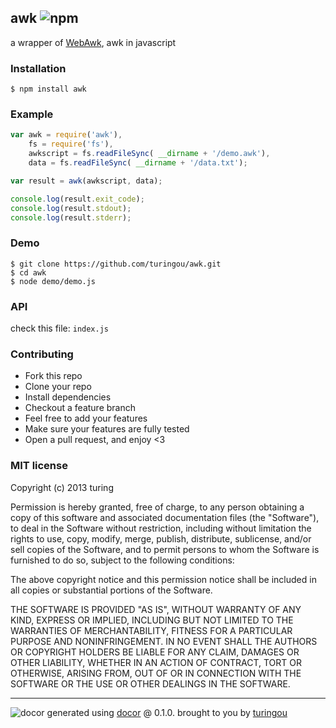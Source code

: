 ## awk ![npm](https://badge.fury.io/js/awk.png)

a wrapper of [WebAwk](https://github.com/agordon/webawk), awk in javascript

### Installation
````
$ npm install awk
````

### Example
````javascript
var awk = require('awk'),
    fs = require('fs'),
    awkscript = fs.readFileSync( __dirname + '/demo.awk'),
    data = fs.readFileSync( __dirname + '/data.txt');

var result = awk(awkscript, data);

console.log(result.exit_code);
console.log(result.stdout);
console.log(result.stderr);
````

### Demo
````
$ git clone https://github.com/turingou/awk.git
$ cd awk
$ node demo/demo.js
````

### API
check this file: `index.js`

### Contributing
- Fork this repo
- Clone your repo
- Install dependencies
- Checkout a feature branch
- Feel free to add your features
- Make sure your features are fully tested
- Open a pull request, and enjoy <3

### MIT license
Copyright (c) 2013 turing

Permission is hereby granted, free of charge, to any person obtaining a copy
of this software and associated documentation files (the "Software"), to deal
in the Software without restriction, including without limitation the rights
to use, copy, modify, merge, publish, distribute, sublicense, and/or sell
copies of the Software, and to permit persons to whom the Software is
furnished to do so, subject to the following conditions:

The above copyright notice and this permission notice shall be included in
all copies or substantial portions of the Software.

THE SOFTWARE IS PROVIDED "AS IS", WITHOUT WARRANTY OF ANY KIND, EXPRESS OR
IMPLIED, INCLUDING BUT NOT LIMITED TO THE WARRANTIES OF MERCHANTABILITY,
FITNESS FOR A PARTICULAR PURPOSE AND NONINFRINGEMENT. IN NO EVENT SHALL THE
AUTHORS OR COPYRIGHT HOLDERS BE LIABLE FOR ANY CLAIM, DAMAGES OR OTHER
LIABILITY, WHETHER IN AN ACTION OF CONTRACT, TORT OR OTHERWISE, ARISING FROM,
OUT OF OR IN CONNECTION WITH THE SOFTWARE OR THE USE OR OTHER DEALINGS IN
THE SOFTWARE.


---
![docor](https://cdn1.iconfinder.com/data/icons/windows8_icons_iconpharm/26/doctor.png)
generated using [docor](https://github.com/turingou/docor.git) @ 0.1.0. brought to you by [turingou](https://github.com/turingou)